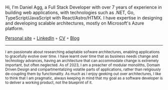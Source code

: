 Hi, I'm Daniel Agg, a Full Stack Developer with over 7 years of experience in building web applications, with technologies such as .NET, Go, TypeScript/JavaScript with React/Astro/HTMX. I have expertise in designing and developing scalable architectures, mostly on Microsoft's Azure platform.

[Personal site](http://danielagg.com/) ◦ [LinkedIn](https://www.linkedin.com/in/danielagg/) ◦ [CV](https://www.danielagg.com/DanielAgg_CV.pdf) ◦ [Blog](https://blog.danielagg.com/)

---

<sub>I am passionate about researching adaptable sofware architectures, enabling applications to gracefully evolve over time. I have learnt over time that as business needs change and technology advances, having an architecture that can accommodate change is extremely important, but often neglected. As of 2023, I am a preacher of modular monoliths, Domain Driven Design and compartmentalizing volatile parts of applications, rather than religiously de-coupling them by functionality. As much as I enjoy geeking out over architectures, I like to think that I am pragmatic, always keeping in mind that my goal as a software developer is to deliver a working product, not the blueprint of it.</sub>
